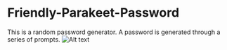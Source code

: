# Friendly-Parakeet-Password
This is a random password generator.
A password is generated through a series of prompts.
![Alt text](/Friendly-Parakeet-Password/screenshot.jpg)


